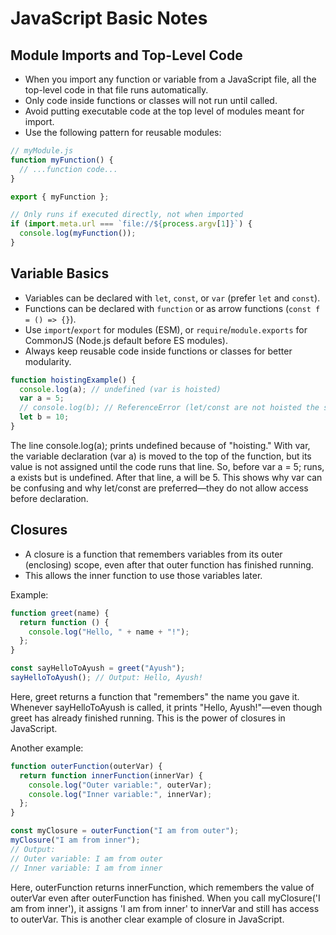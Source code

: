 
# JavaScript Basic Notes

## Module Imports and Top-Level Code

- When you import any function or variable from a JavaScript file, all the top-level code in that file runs automatically.
- Only code inside functions or classes will not run until called.
- Avoid putting executable code at the top level of modules meant for import.
- Use the following pattern for reusable modules:

```js
// myModule.js
function myFunction() {
  // ...function code...
}

export { myFunction };

// Only runs if executed directly, not when imported
if (import.meta.url === `file://${process.argv[1]}`) {
  console.log(myFunction());
}
```

## Variable Basics

- Variables can be declared with `let`, `const`, or `var` (prefer `let` and `const`).
- Functions can be declared with `function` or as arrow functions (`const f = () => {}`).
- Use `import`/`export` for modules (ESM), or `require`/`module.exports` for CommonJS (Node.js default before ES modules).
- Always keep reusable code inside functions or classes for better modularity.

```js
function hoistingExample() {
  console.log(a); // undefined (var is hoisted)
  var a = 5;
  // console.log(b); // ReferenceError (let/const are not hoisted the same way)
  let b = 10;
}
```

The line console.log(a); prints undefined because of "hoisting." With var, the variable declaration (var a) is moved to the top of the function, but its value is not assigned until the code runs that line. So, before var a = 5; runs, a exists but is undefined. After that line, a will be 5. This shows why var can be confusing and why let/const are preferred—they do not allow access before declaration.

## Closures

- A closure is a function that remembers variables from its outer (enclosing) scope, even after that outer function has finished running.
- This allows the inner function to use those variables later.

Example:

```js
function greet(name) {
  return function () {
    console.log("Hello, " + name + "!");
  };
}

const sayHelloToAyush = greet("Ayush");
sayHelloToAyush(); // Output: Hello, Ayush!
```

Here, greet returns a function that "remembers" the name you gave it. Whenever sayHelloToAyush is called, it prints "Hello, Ayush!"—even though greet has already finished running. This is the power of closures in JavaScript.


Another example:

```js
function outerFunction(outerVar) {
  return function innerFunction(innerVar) {
    console.log("Outer variable:", outerVar);
    console.log("Inner variable:", innerVar);
  };
}

const myClosure = outerFunction("I am from outer");
myClosure("I am from inner");
// Output:
// Outer variable: I am from outer
// Inner variable: I am from inner
```

Here, outerFunction returns innerFunction, which remembers the value of outerVar even after outerFunction has finished. When you call myClosure('I am from inner'), it assigns 'I am from inner' to innerVar and still has access to outerVar. This is another clear example of closure in JavaScript.
